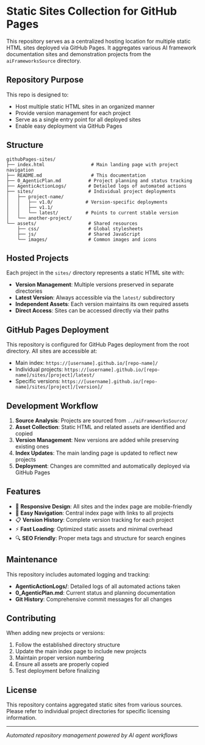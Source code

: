 # Static Sites Collection for GitHub Pages

This repository serves as a centralized hosting location for multiple static HTML sites deployed via GitHub Pages. It aggregates various AI framework documentation sites and demonstration projects from the `aiFrameworksSource` directory.

## Repository Purpose

This repo is designed to:
- Host multiple static HTML sites in an organized manner
- Provide version management for each project
- Serve as a single entry point for all deployed sites
- Enable easy deployment via GitHub Pages

## Structure

```
githubPages-sites/
├── index.html                 # Main landing page with project navigation
├── README.md                  # This documentation
├── 0_AgenticPlan.md          # Project planning and status tracking
├── AgenticActionLogs/        # Detailed logs of automated actions
├── sites/                    # Individual project deployments
│   ├── project-name/
│   │   ├── v1.0/            # Version-specific deployments
│   │   ├── v1.1/
│   │   └── latest/          # Points to current stable version
│   └── another-project/
└── assets/                   # Shared resources
    ├── css/                  # Global stylesheets
    ├── js/                   # Shared JavaScript
    └── images/               # Common images and icons
```

## Hosted Projects

Each project in the `sites/` directory represents a static HTML site with:
- **Version Management**: Multiple versions preserved in separate directories
- **Latest Version**: Always accessible via the `latest/` subdirectory
- **Independent Assets**: Each version maintains its own required assets
- **Direct Access**: Sites can be accessed directly via their paths

## GitHub Pages Deployment

This repository is configured for GitHub Pages deployment from the root directory. All sites are accessible at:
- Main index: `https://[username].github.io/[repo-name]/`
- Individual projects: `https://[username].github.io/[repo-name]/sites/[project]/latest/`
- Specific versions: `https://[username].github.io/[repo-name]/sites/[project]/[version]/`

## Development Workflow

1. **Source Analysis**: Projects are sourced from `../aiFrameworksSource/`
2. **Asset Collection**: Static HTML and related assets are identified and copied
3. **Version Management**: New versions are added while preserving existing ones
4. **Index Updates**: The main landing page is updated to reflect new projects
5. **Deployment**: Changes are committed and automatically deployed via GitHub Pages

## Features

- 📱 **Responsive Design**: All sites and the index page are mobile-friendly
- 🔗 **Easy Navigation**: Central index page with links to all projects
- 📋 **Version History**: Complete version tracking for each project
- ⚡ **Fast Loading**: Optimized static assets and minimal overhead
- 🔍 **SEO Friendly**: Proper meta tags and structure for search engines

## Maintenance

This repository includes automated logging and tracking:
- **AgenticActionLogs/**: Detailed logs of all automated actions taken
- **0_AgenticPlan.md**: Current status and planning documentation
- **Git History**: Comprehensive commit messages for all changes

## Contributing

When adding new projects or versions:
1. Follow the established directory structure
2. Update the main index page to include new projects
3. Maintain proper version numbering
4. Ensure all assets are properly copied
5. Test deployment before finalizing

## License

This repository contains aggregated static sites from various sources. Please refer to individual project directories for specific licensing information.

---

*Automated repository management powered by AI agent workflows*